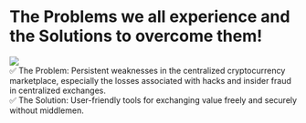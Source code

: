 # The Problems we all experience and the Solutions to overcome them! 
![](https://pbs.twimg.com/media/EfyCMJjWkAAj3SG?format=jpg&name=large)  
✅ The Problem: Persistent weaknesses in the centralized cryptocurrency marketplace, especially the losses associated with hacks and insider fraud in centralized exchanges.  
✅ The Solution: User-friendly tools for exchanging value freely and securely without middlemen.

